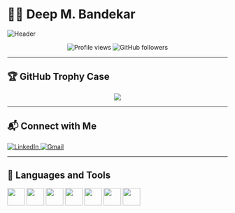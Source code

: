 # 👨‍💻 Deep M. Bandekar

![Header](https://capsule-render.vercel.app/api?type=rect&color=0:0F2027,100:2C5364&height=180&section=header&text=Deep%20M.%20Bandekar&fontSize=40&fontColor=ffffff)

<p align="center">
  <img src="https://komarev.com/ghpvc/?username=Deep061007&style=flat-square&color=blue" alt="Profile views" />
  <img src="https://img.shields.io/github/followers/Deep061007?style=social" alt="GitHub followers" />
</p>

---

## 🏆 GitHub Trophy Case

<p align="center">
  <img src="https://github-profile-trophy.vercel.app/?username=Deep061007&theme=discord&row=1&margin-w=10" />
</p>

---

## 📬 Connect with Me

<p align="left">
  <a href="https://www.linkedin.com/in/deepbandekar/" target="_blank">
    <img src="https://img.shields.io/badge/LinkedIn-blue?style=for-the-badge&logo=linkedin&logoColor=white" alt="LinkedIn"/>
  </a>
  <a href="mailto:deepbandekar01@gmail.com">
    <img src="https://img.shields.io/badge/Gmail-red?style=for-the-badge&logo=gmail&logoColor=white" alt="Gmail"/>
  </a>
</p>

---

## 🧰 Languages and Tools

<p align="left">
  <img src="https://cdn.jsdelivr.net/gh/devicons/devicon/icons/flutter/flutter-original.svg" width="40" height="40"/>
  <img src="https://cdn.jsdelivr.net/gh/devicons/devicon/icons/c/c-original.svg" width="40" height="40"/>
  <img src="https://cdn.jsdelivr.net/gh/devicons/devicon/icons/cplusplus/cplusplus-original.svg" width="40" height="40"/>
  <img src="https://cdn.jsdelivr.net/gh/devicons/devicon/icons/java/java-original.svg" width="40" height="40"/>
  <img src="https://cdn.jsdelivr.net/gh/devicons/devicon/icons/html5/html5-original.svg" width="40" height="40"/>
  <img src="https://cdn.jsdelivr.net/gh/devicons/devicon/icons/css3/css3-original.svg" width="40" height="40"/>
  <img src="https://cdn.jsdelivr.net/gh/devicons/devicon/icons/git/git-original.svg" width="40" height="40"/>
</p>
